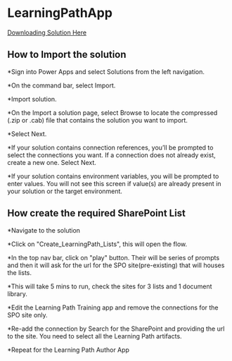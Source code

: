 # LearningPathApp


[Downloading Solution Here](https://github.com/MSPFE2019/LearningPathApp/raw/a756060e28b5f3822ae4503c6a895394ffc074ca/LearningPath_1_0_0_3.zip)


## How to Import the solution

*Sign into Power Apps and select Solutions from the left navigation.

*On the command bar, select Import.

*Import solution.

*On the Import a solution page, select Browse to locate the compressed (.zip or .cab) file that contains the solution you want to import.

*Select Next.

*If your solution contains connection references, you’ll be prompted to select the connections you want. If a connection does not already exist, create a new one. Select Next.

*If your solution contains environment variables, you will be prompted to enter values. You will not see this screen if value(s) are already present in your solution or the target environment.

## How create the required SharePoint List

*Navigate to the solution

*Click on "Create_LearningPath_Lists", this will open the flow.

*In the top nav bar, click on "play" button. Their will be series of prompts and then it will ask for the url for the SPO site(pre-existing) that will houses the lists.

*This will take 5 mins to run, check the sites for 3 lists and 1 document library.

*Edit the Learning Path Training app and remove the connections for the SPO site only.

*Re-add the connection by Search for the SharePoint and providing the url to the site. You need to select all the Learning Path artifacts.

*Repeat for the Learning Path Author App

